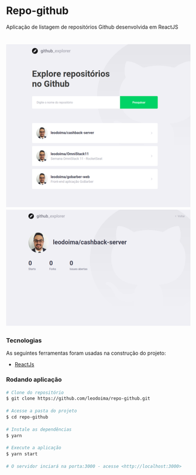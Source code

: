 # Repo-github
Aplicação de listagem de repositórios Github desenvolvida em ReactJS

<h1 align="center">
  <img src="/assets/repo1.png" />
  <img src="/assets/repo2.png" />
  
</h1>

### Tecnologias

As seguintes ferramentas foram usadas na construção do projeto:

- [ReactJs](https://reactjs.org/)

### Rodando aplicação

```bash
# Clone do repositório
$ git clone https://github.com/leodoima/repo-github.git

# Acesse a pasta do projeto
$ cd repo-github

# Instale as dependências
$ yarn

# Execute a aplicação
$ yarn start

# O servidor inciará na porta:3000 - acesse <http://localhost:3000>
```
